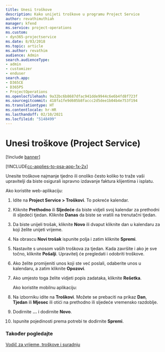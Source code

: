 ```yaml
---
title: Unesi troškove
description: Kako unijeti troškove u programu Project Service
author: revathimuthiah
manager: kfend
ms.service: project-operations
ms.custom:
- dyn365-projectservice
ms.date: 8/03/2018
ms.topic: article
ms.author: revathim
audience: Admin
search.audienceType:
- admin
- customizer
- enduser
search.app:
- D365CE
- D365PS
- ProjectOperations
ms.openlocfilehash: 9a32bc6b8687dfac941dde9944c6e6b4fd8f723f
ms.sourcegitcommit: 418fa1fe9d605b8faccc2d5dee1b04b4e753f194
ms.translationtype: HT
ms.contentlocale: hr-HR
ms.lasthandoff: 02/10/2021
ms.locfileid: "5148499"
---
```

# <a name="enter-expenses-project-service"></a>Unesi troškove (Project Service)

[!include [banner](../includes/psa-now-project-operations.md)]

[!INCLUDE[cc-applies-to-psa-app-1x-2x](../includes/cc-applies-to-psa-app-1x-2x.md)]

Unesite troškove najmanje tjedno ili onoliko često koliko to traže vaši upravitelji da biste osigurali ispravno izdavanje faktura klijentima i isplatu.  
  
 Ako koristite web-aplikaciju:  
  
1. Idite na **Project Service > Troškovi**. To pokreće kalendar.  
  
2. Kliknite **Prethodno** ili **Sljedeće** da biste vidjeli svoj kalendar za prethodni ili sljedeći tjedan. Kliknite **Danas** da biste se vratili na trenutačni tjedan.  
  
3. Da biste unijeli trošak, kliknite **Novo** ili dvaput kliknite dan u kalendaru za koji želite unijeti vrijeme.  
  
4. Na obrascu **Novi trošak** ispunite polja i zatim kliknite **Spremi**.  
  
5. Nastavite s unosom vaših troškova za tjedan. Kada završite i ako je sve točno, kliknite **Pošalji**. Upravitelj će pregledati i odobriti troškove.  
  
6. Ako želite promijeniti unos koji ste već poslali, odaberite unos u kalendaru, a zatim kliknite **Opozovi**.  
  
7. Ako umjesto toga želite vidjeti popis zadataka, kliknite **Rešetka**.  
  
   Ako koristite mobilnu aplikaciju:  
  
8. Na izborniku idite na **Troškovi**.     Možete se prebaciti na prikaz **Dan**, **Tjedan** ili **Mjesec** ili otići na prethodno ili sljedeće vremensko razdoblje.  
  
9. Dodirnite **...** i dodirnite **Novo**.  
  
10. Ispunite pojedinosti prema potrebi te dodirnite **Spremi**.  
  
### <a name="see-also"></a>Također pogledajte  
 [Vodič za vrijeme, troškove i suradnju](../psa/time-expense-collaboration-guide.md)
